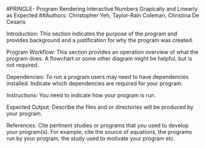 #PRINGLE- Program Rendering Interactive Numbers Grapically and Linearly as Expected
##Authors: Christopher Yeh, Taylor-Rain Coleman, Christina De Cesaris

Introduction: This section indicates the purpose of the program and provides background and a justification for why the 
program was created.

Program Workflow: This section provides an operation overview of what the program does. A flowchart or some other diagram 
might be helpful, but is not required.

Dependencies: To run a program users may need to have dependencies installed. Indicate which dependencies are required for 
your program.

Instructions: You need to indicate how your program is run.

Expected Output: Describe the files and or directories will be produced by your program.

References: Cite pertinent studies or programs that you used to develop your program(s). For example, cite the source of 
equations, the programs run by your program, the study used to motivate your program etc.

